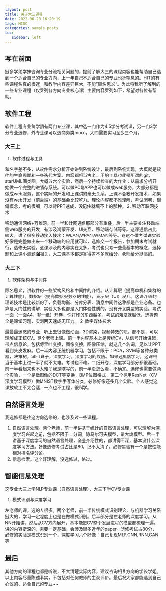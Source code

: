 ```yaml
---
layout: post
title: 关于大三课程
date: 2022-06-20 16:20:19
tags: MISC
categories: sample-posts
toc:
   sidebar: left
---
```



## 写在前面

挺多学弟学妹咨询专业分流相关问题的，提前了解大三的课程内容也能帮助自己选到一个适合自己的专业方向，上一年自己不适合自己的专业也挺窒息的。HIT的有些课程名真的很迷，和教学内容差异巨大，不能”顾名思义“。为此将我所了解到的一些专业课程（仅罗列各方向专业核心课）主要内容罗列如下，希望对各位有帮助。

## 软件工程

软件工程专业每学期有两门专业课，其中选一门作为4.5学分考试课，另一门3学分专业选修，外专业课可以选商务类mooc，大四需要实习至少三个月。

### 大三上

1. 软件过程与工具

和名字差不多，从软件需求分析开始讲到系统设计，最后到系统实现，大概就是软件的生命周期和一些迭代方案。内容都相当古老，用的工具也就是所谓的git，starUML画类图。大概五六个实验，然后一个持续检查的大作业：从需求分析开始做一个完整的进销存系统。可以做PC端APP也可以做成web服务，大部分都是做成web服务，这个实际的开发和上课讲的毫无关系，上课不会教开发技术，如果没有web开发（前后端）的基础会比较吃力。理论内容都不难理解，考试闭卷，很偏概念，考的很细，可以背PPT速成，没记住就填不上的那种。
2. 移动互联网技术

移动通信网络+万维网。前一半和计网通信那部分有重叠，后一半主要关注移动端侧web服务的开发，有涉及鸿蒙开发、UI交互、移动端存储等等。这课通信占比较大，讲了很多移动接入技术：WLAN,WPAN,WMAN等等。选这个做考试课实验好像是完整做出来一个移动端的应用就可以，选修交一个报告，参加期末考试就行，选修无实验。这课涉及的内容实在太多，考试也只考一些最基本的概念，选择题和上课小测题**强**相关，大三课基本都是答得差不多就给分，老师给分挺高的。

### 大三下

1. 软件架构与中间件

顾名思义，讲软件的一些架构风格和中间件的介绍。从计算层（提高单机和集群的计算性能），数据层（提高数据服务器的性能），表示层（UI）展开。这课介绍的理论技术是比较新的了，负载均衡、分库分表、消息中间件这种都是企业必备。也算是入门性的讲解，实验大多也都是入门体验性质的，没有开发类型的实验。考试一面（一面A4，非一纸）开卷，你打印的东西越多，考试的难度就越低，选择题全是课堂习题，实测两天速成无压力。
2. 数字媒体技术

最最最迷惑的专业，听上去很像做动画，3D渲染，视频特效的吧。都不是，可以理解成正统CV。两个老师上课。前一半内容基本上是传统CV，从信号开始讲起，带点信息论，包括傅里叶变换，图像变换，图像压缩，就这几个名词，足以让PPT看到头皮发麻。后一半内容正统机器学习，包括不限于：PCA，SVM等各种分类器，决策树，SIFT算子，深度学习，深度学习的攻防。如果选机器学习，这课相当于基本上过一半了就不太难。考试也不难，二纸开卷，深度学习部分都很基础，前一半看起来也不太难？我是瞎写的，前一半没怎么看，不确定。选修也需要做两个实验，一个是做图像的DCT等变换，BMP位图格式，第二个是用ResNet（CV深度学习模型）做MNIST数字手写体分类。必修好像还多几个实验。个人感觉这课放软工不太合适，一点也不工程，很科学。

## 自然语言处理

我选修都是往这方向选修的，也涉及过一些课程。

1. 自然语言处理。两个老师，前一半讲基于统计的自然语言处理，可以理解为深度学习兴起之前，包括不限于：分词，隐马尔可夫模型，最大熵模型。后一半讲基于深度学习的自然语言处理，全是介绍性的，都讲得不深，基本没什么深度学习方法。好像选修考试占比是80，记不太清了。必修实验有一个是按性能相对排名评分的。
2. 信息检索。这个好理解，没选修过，略过。

## 智能信息处理

这专业大三上学NLP专业课（自然语言处理），大三下学CV专业课

1. 模式识别与深度学习

左老师的课，选的人很多。两个老师，前一半传统模式识别理论，与机器学习关系挺大的，学习一定程度上也是在做模式识别。后半部分是左老师的深度学习。从NN开始讲，然后从CV方向展开，基本能把CV整个发展进程的模型都梳理一遍。讲的内容挺深的，需要一定基础，会涉及很多近年的paper。选修考试占80分，必修的实验是模式识别一个，深度学习六个好像：自己复现MLP,CNN,RNN,GAN等

## 最后

其他方向的课程也都是听说，不大清楚实际内容，建议咨询相关方向的学长学姐。以上内容尽量陈述事实，不包括对任何教师的主观评价。最后祝大家都能选到自己心仪的、适合自己的专业~~
